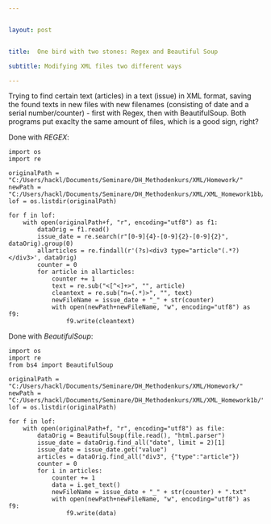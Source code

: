 ```yaml
---


layout: post


title:  One bird with two stones: Regex and Beautiful Soup

subtitle: Modifying XML files two different ways

---
```

Trying to find certain text (articles) in a text (issue) in XML format, saving the found texts in new files with new filenames (consisting of date and a serial number/counter) - first with Regex, then with BeautifulSoup. Both programs put exaclty the same amount of files, which is a good sign, right?

Done with *REGEX*:

~~~
import os
import re

originalPath = "C:/Users/hackl/Documents/Seminare/DH_Methodenkurs/XML/Homework/"
newPath = "C:/Users/hackl/Documents/Seminare/DH_Methodenkurs/XML/XML_Homework1bb/"
lof = os.listdir(originalPath)

for f in lof:
    with open(originalPath+f, "r", encoding="utf8") as f1:
        dataOrig = f1.read()
        issue_date = re.search(r"[0-9]{4}-[0-9]{2}-[0-9]{2}", dataOrig).group(0)
        allarticles = re.findall(r'(?s)<div3 type="article"(.*?)</div3>', dataOrig)
        counter = 0
        for article in allarticles:
            counter += 1
            text = re.sub("<[^<]+>", "", article)
            cleantext = re.sub("n=(.*)>", "", text)
            newFileName = issue_date + "_" + str(counter)
            with open(newPath+newFileName, "w", encoding="utf8") as f9:
                f9.write(cleantext)
~~~

Done with *BeautifulSoup*:

~~~
import os
import re
from bs4 import BeautifulSoup

originalPath = "C:/Users/hackl/Documents/Seminare/DH_Methodenkurs/XML/Homework/"
newPath = "C:/Users/hackl/Documents/Seminare/DH_Methodenkurs/XML/XML_Homework1b/"
lof = os.listdir(originalPath)

for f in lof:
    with open(originalPath+f, "r", encoding="utf8") as file:
        dataOrig = BeautifulSoup(file.read(), "html.parser")
        issue_date = dataOrig.find_all("date", limit = 2)[1]
        issue_date = issue_date.get("value")
        articles = dataOrig.find_all("div3", {"type":"article"})
        counter = 0
        for i in articles:
            counter += 1
            data = i.get_text()
            newFileName = issue_date + "_" + str(counter) + ".txt"
            with open(newPath+newFileName, "w", encoding="utf8") as f9:
                f9.write(data)
~~~
